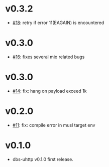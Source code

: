 # v0.3.2
- [#18](https://github.com/openanolis/dbs-uhttp/pull/18): retry if error 11(EAGAIN) is encountered

# v0.3.0
- [#16](https://github.com/openanolis/dbs-uhttp/pull/16): fixes several mio related bugs

# v0.3.0
- [#14](https://github.com/openanolis/dbs-uhttp/pull/14): fix: hang on payload exceed 1k

# v0.2.0
- [#11](https://github.com/openanolis/dbs-uhttp/pull/11): fix: compile error in musl target env

# v0.1.0

- dbs-uhttp v0.1.0 first release.
